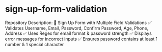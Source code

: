 # sign-up-form-validation
Repository Description: 🎉 Sign Up Form with Multiple Field Validations ✅ Validates Username, Email, Password, Confirm Password, Age, Phone, Address ✅ Uses Regex for email format &amp; password strength ✅ Displays error messages for incorrect inputs ✅ Ensures password contains at least 1 number &amp; 1 special character
